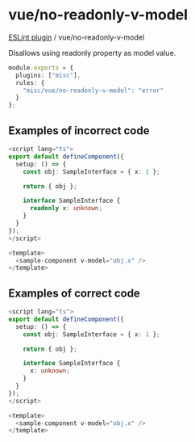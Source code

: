 # vue/no-readonly-v-model

[ESLint plugin](https://ilyub.github.io/eslint-plugin-misc/) / vue/no-readonly-v-model

Disallows using readonly property as model value.

```ts
module.exports = {
  plugins: ["misc"],
  rules: {
    "misc/vue/no-readonly-v-model": "error"
  }
};
```

## Examples of incorrect code

```ts
<script lang="ts">
export default defineComponent({
  setup: () => {
    const obj: SampleInterface = { x: 1 };

    return { obj };

    interface SampleInterface {
      readonly x: unknown;
    }
  }
});
</script>

<template>
  <sample-component v-model="obj.x" />
</template>
```

## Examples of correct code

```ts
<script lang="ts">
export default defineComponent({
  setup: () => {
    const obj: SampleInterface = { x: 1 };

    return { obj };

    interface SampleInterface {
      x: unknown;
    }
  }
});
</script>

<template>
  <sample-component v-model="obj.x" />
</template>
```